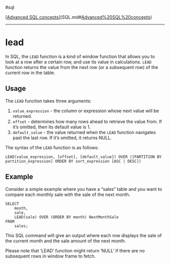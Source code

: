 #sql 

[[Advanced SQL concepts](SQLRoadmap/Advanced%20SQL%20concepts/index.md)](SQL.md#[Advanced%20SQL%20concepts](SQLRoadmap/Advanced%20SQL%20concepts/index.md))

---
# lead

In SQL, the `LEAD` function is a kind of window function that allows you to look at a row after a certain row, and use its value in calculations. `LEAD` function returns the value from the next row (or a subsequent row) of the current row in the table.

## Usage

The `LEAD` function takes three arguments:

1. `value_expression` - the column or expression whose next value will be returned.
2. `offset` - determines how many rows ahead to retrieve the value from. If it’s omitted, then its default value is 1.
3. `default_value` - the value returned when the `LEAD` function navigates past the last row. If it’s omitted, it returns NULL.

The syntax of the `LEAD` function is as follows:

```
LEAD(value_expression, [offset], [default_value]) OVER ([PARTITION BY partition_expression] ORDER BY sort_expression [ASC | DESC])
```

## Example

Consider a simple example where you have a “sales” table and you want to compare each monthly sale with the sale of the next month.

```
SELECT
    month,
    sale,
    LEAD(sale) OVER (ORDER BY month) NextMonthSale
FROM
    sales;
```

This SQL command will give an output where each row displays the sale of the current month and the sale amount of the next month.

Please note that ‘LEAD’ function might return ‘NULL’ if there are no subsequent rows in window frame to fetch.